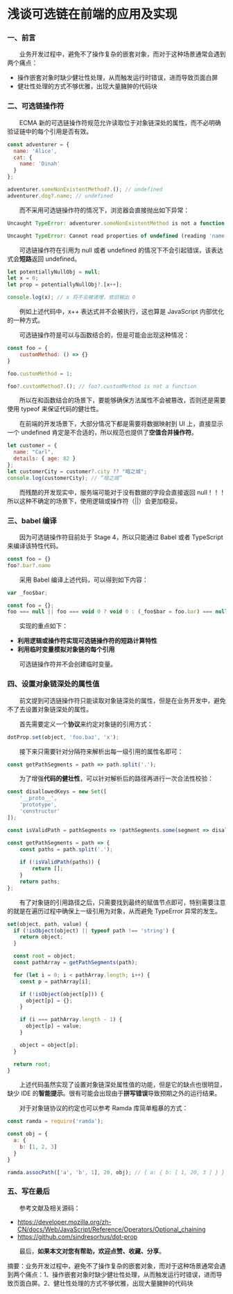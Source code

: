 # 浅谈可选链在前端的应用及实现

### 一、前言

&emsp;&emsp;业务开发过程中，避免不了操作复杂的嵌套对象，而对于这种场景通常会遇到两个痛点：

- 操作嵌套对象时缺少健壮性处理，从而触发运行时错误，进而导致页面白屏
- 健壮性处理的方式不够优雅，出现大量臃肿的代码块

### 二、可选链操作符

&emsp;&emsp;ECMA 新的可选链操作符规范允许读取位于对象链深处的属性，而不必明确验证链中的每个引用是否有效。

```JavaScript
const adventurer = {
  name: 'Alice',
  cat: {
    name: 'Dinah'
  }
};

adventurer.someNonExistentMethod?.(); // undefined
adventurer.dog?.name; // undefined
```

&emsp;&emsp;而不采用可选链操作符的情况下，浏览器会直接抛出如下异常：

```JavaScript
Uncaught TypeError: adventurer.someNonExistentMethod is not a function

Uncaught TypeError: Cannot read properties of undefined (reading 'name')
```

&emsp;&emsp;可选链操作符在引用为 null 或者 undefined 的情况下不会引起错误，该表达式会**短路**返回 undefined。

```JavaScript
let potentiallyNullObj = null;
let x = 0;
let prop = potentiallyNullObj?.[x++];

console.log(x); // x 将不会被递增，依旧输出 0
```

&emsp;&emsp;例如上述代码中，x++ 表达式并不会被执行，这也算是 JavaScript 内部优化的一种方式。

&emsp;&emsp;可选链操作符是可以与函数结合的，但是可能会出现这种情况：

```JavaScript
const foo = {
    customMethod: () => {}
} 

foo.customMethod = 1;

foo?.customMethod?.(); // foo?.customMethod is not a function
```

&emsp;&emsp;所以在和函数结合的场景下，要能够确保方法属性不会被篡改，否则还是需要使用 typeof 来保证代码的健壮性。

&emsp;&emsp;在前端的开发场景下，大部分情况下都是需要将数据映射到 UI 上，直接显示一个 undefined 肯定是不合适的，所以规范也提供了**空值合并操作符**。

```JavaScript
let customer = {
  name: "Carl",
  details: { age: 82 }
};
let customerCity = customer?.city ?? "暗之城";
console.log(customerCity); // “暗之城”
```

&emsp;&emsp;而残酷的开发现实中，服务端可能对于没有数据的字段会直接返回 null！！！所以这种不确定的场景下，使用逻辑或操作符（||）会更加稳妥。

### 三、babel 编译

&emsp;&emsp;因为可选链操作符目前处于 Stage 4，所以只能通过 Babel 或者 TypeScript 来编译该特性代码。

```JavaScript
const foo = {}
foo?.bar?.name
```

&emsp;&emsp;采用 Babel 编译上述代码，可以得到如下内容：

```JavaScript
var _foo$bar;

const foo = {};
foo === null || foo === void 0 ? void 0 : (_foo$bar = foo.bar) === null || _foo$bar === void 0 ? void 0 : _foo$bar.name;
```

&emsp;&emsp;实现的重点如下：

- **利用逻辑或操作符实现可选链操作符的短路计算特性**
- **利用临时变量模拟对象链的每个引用**

&emsp;&emsp;可选链操作符并不会创建临时变量。

### 四、设置对象链深处的属性值

&emsp;&emsp;前文提到可选链操作符只能读取对象链深处的属性，但是在业务开发中，避免不了去设置对象链深处的属性。

&emsp;&emsp;首先需要定义一个**协议**来约定对象链的引用方式：

```JavaScript
dotProp.set(object, 'foo.baz', 'x');
```

&emsp;&emsp;接下来只需要针对分隔符来解析出每一级引用的属性名即可：

```JavaScript
const getPathSegments = path => path.split('.');
```

&emsp;&emsp;为了增强**代码的健壮性**，可以针对解析后的路径再进行一次合法性校验：

```JavaScript
const disallowedKeys = new Set([
	'__proto__',
	'prototype',
	'constructor'
]);

const isValidPath = pathSegments => !pathSegments.some(segment => disallowedKeys.has(segment));

const getPathSegments = path => {
    const paths = path.split('.');
    
    if (!isValidPath(paths)) {
        return [];
    }
    return paths;
};
```

&emsp;&emsp;有了对象链的引用路径之后，只需要找到最终的赋值节点即可，特别需要注意的就是在遍历过程中确保上一级引用为对象，从而避免 TypeError 异常的发生。

```JavaScript
set(object, path, value) {
  if (!isObject(object) || typeof path !== 'string') {
    return object;
  }

  const root = object;
  const pathArray = getPathSegments(path);

  for (let i = 0; i < pathArray.length; i++) {
    const p = pathArray[i];

    if (!isObject(object[p])) {
      object[p] = {};
    }

    if (i === pathArray.length - 1) {
      object[p] = value;
    }

    object = object[p];
  }

  return root;
}
```

&emsp;&emsp;上述代码虽然实现了设置对象链深处属性值的功能，但是它的缺点也很明显，缺少 IDE 的**智能提示**。很有可能会出现由于**拼写错误**导致预期之外的运行结果。

&emsp;&emsp;对于对象链协议的约定也可以参考 Ramda 库简单粗暴的方式：

```JavaScript
const ramda = require('ramda');

const obj = {
  a: {
    b: [1, 2, 3]
  }
}

ramda.assocPath(['a', 'b', 1], 20, obj); // { a: { b: [ 1, 20, 3 ] } }
```

### 五、写在最后

&emsp;&emsp;参考文献及相关源码：

- https://developer.mozilla.org/zh-CN/docs/Web/JavaScript/Reference/Operators/Optional_chaining
- https://github.com/sindresorhus/dot-prop

&emsp;&emsp;最后，**如果本文对您有帮助，欢迎点赞、收藏、分享**。

摘要：业务开发过程中，避免不了操作复杂的嵌套对象，而对于这种场景通常会遇到两个痛点：1、操作嵌套对象时缺少健壮性处理，从而触发运行时错误，进而导致页面白屏。2、健壮性处理的方式不够优雅，出现大量臃肿的代码块